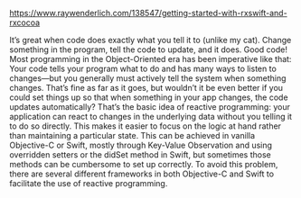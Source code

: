 https://www.raywenderlich.com/138547/getting-started-with-rxswift-and-rxcocoa

It’s great when code does exactly what you tell it to (unlike my cat). Change something in the program, tell the code to update, and it does. Good code!
Most programming in the Object-Oriented era has been imperative like that: Your code tells your program what to do and has many ways to listen to changes—but you generally must actively tell the system when something changes.
That’s fine as far as it goes, but wouldn’t it be even better if you could set things up so that when something in your app changes, the code updates automatically? That’s the basic idea of reactive programming: your application can react to changes in the underlying data without you telling it to do so directly. This makes it easier to focus on the logic at hand rather than maintaining a particular state.
This can be achieved in vanilla Objective-C or Swift, mostly through Key-Value Observation and using overridden setters or the didSet method in Swift, but sometimes those methods can be cumbersome to set up correctly. To avoid this problem, there are several different frameworks in both Objective-C and Swift to facilitate the use of reactive programming.
